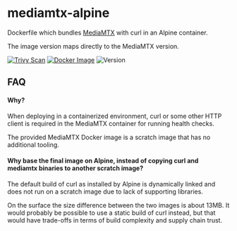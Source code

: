 # mediamtx-alpine

Dockerfile which bundles
[MediaMTX](https://github.com/bluenviron/mediamtx) with curl in an Alpine
container.

The image version maps directly to the MediaMTX version.

[![Trivy Scan](https://github.com/rfwatson/mediamtx-alpine/actions/workflows/build.yml/badge.svg?branch=main)](https://github.com/rfwatson/mediamtx-alpine/actions/workflows/build.yml)
[![Docker Image](https://img.shields.io/badge/image-ghcr.io%2Frfwatson%2Fmediamtx--alpine-blue)](https://ghcr.io/rfwatson/mediamtx-alpine)
![Version](https://img.shields.io/badge/version-1.12.0-blue)

## FAQ

#### Why?

When deploying in a containerized environment, curl or some other HTTP client
is required in the MediaMTX container for running health checks.

The provided MediaMTX Docker image is a scratch image that has no additional
tooling.

#### Why base the final image on Alpine, instead of copying curl and mediamtx binaries to another scratch image?

The default build of curl as installed by Alpine is dynamically linked and does
not run on a scratch image due to lack of supporting libraries.

On the surface the size difference between the two images is about 13MB. It
would probably be possible to use a static build of curl instead, but that
would have trade-offs in terms of build complexity and supply chain trust.
